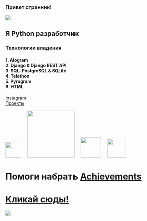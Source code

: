 ### Привет странник!

![](/MeagerHardtofindAlbertosaurus-size_restricted.gif)  

## Я Python разработчик

### Технологии владения

#### 1. Aiogram <br> 2. Django & Django REST API <br> 3. SQL: PostgreSQL & SQLite <br> 4. Telethon <br> 5. Pyrogram <br> 6. HTML

[Instagram](https://www.instagram.com/zufar_ik)<br>
[Проекты](https://github.com/zufar-ik?tab=repositories)

<img src="https://s3.dualstack.us-east-2.amazonaws.com/pythondotorg-assets/media/community/logos/python-logo-only.png" width="50">     <img src="https://static.djangoproject.com/img/logos/django-logo-negative.svg" width="150">     <img src="https://docs.aiogram.dev/en/latest/_static/logo.png" width="65">     <img src="https://i.ibb.co/MSwXhXD/photo-2023-01-02-19-52-41.jpg" width="60">

# Помоги набрать [Achievements](https://github.com/zufar-ik?tab=achievements)

# [Кликай сюды!](https://github.com/zufar-ik/DefaultForBot)



![](https://komarev.com/ghpvc/?username=zufar-ik)
